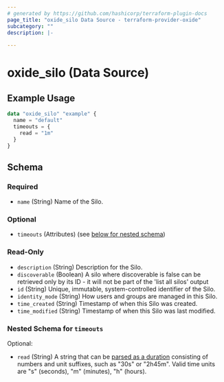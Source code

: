 ```yaml
---
# generated by https://github.com/hashicorp/terraform-plugin-docs
page_title: "oxide_silo Data Source - terraform-provider-oxide"
subcategory: ""
description: |-
  
---
```


# oxide_silo (Data Source)



## Example Usage

```terraform
data "oxide_silo" "example" {
  name = "default"
  timeouts = {
    read = "1m"
  }
}
```

<!-- schema generated by tfplugindocs -->
## Schema

### Required

- `name` (String) Name of the Silo.

### Optional

- `timeouts` (Attributes) (see [below for nested schema](#nestedatt--timeouts))

### Read-Only

- `description` (String) Description for the Silo.
- `discoverable` (Boolean) A silo where discoverable is false can be retrieved only by its ID - it will not be part of the 'list all silos' output
- `id` (String) Unique, immutable, system-controlled identifier of the Silo.
- `identity_mode` (String) How users and groups are managed in this Silo.
- `time_created` (String) Timestamp of when this Silo was created.
- `time_modified` (String) Timestamp of when this Silo was last modified.

<a id="nestedatt--timeouts"></a>
### Nested Schema for `timeouts`

Optional:

- `read` (String) A string that can be [parsed as a duration](https://pkg.go.dev/time#ParseDuration) consisting of numbers and unit suffixes, such as "30s" or "2h45m". Valid time units are "s" (seconds), "m" (minutes), "h" (hours).
